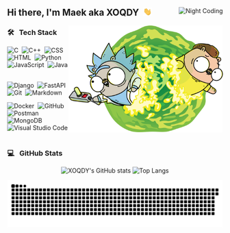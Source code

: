 <div>
  <img alt="Night Coding" src="https://gpvc.arturio.dev/XOQDY" align="right"/>
  <h2> Hi there, I'm Maek aka XOQDY &nbsp<img src = "https://raw.githubusercontent.com/XOQDY/XOQDY/main/assets/waving-hi.gif" width = 20px> </h2>
</div>

<img alt="Rick and Morty Gopher" src="https://raw.githubusercontent.com/XOQDY/XOQDY/main/assets/RickAndMorty.png" align="right" width=360px/>

### 🛠 &nbsp; Tech Stack

![C](https://img.shields.io/badge/-C-05122A?style=for-the-badge&logo=C&logoColor=A8B9CC)&nbsp;
![C++](https://img.shields.io/badge/-C++-05122A?style=for-the-badge&logo=C%2B%2B&logoColor=00599C)&nbsp;
![CSS](https://img.shields.io/badge/-CSS-05122A?style=for-the-badge&logo=CSS3&logoColor=1572B6)&nbsp;
![HTML](https://img.shields.io/badge/-HTML-05122A?style=for-the-badge&logo=HTML5)&nbsp;
![Python](https://img.shields.io/badge/-Python-05122A?style=for-the-badge&logo=python)&nbsp;
![JavaScript](https://img.shields.io/badge/-JavaScript-05122A?style=for-the-badge&logo=javascript)&nbsp;
![Java](https://img.shields.io/badge/-Java-05122A?style=for-the-badge&logo=Java&logoColor=FFA518)&nbsp;

![Django](https://img.shields.io/badge/-Django-05122A?style=for-the-badge&logo=django&logoColor=092E20)&nbsp;
![FastAPI](https://img.shields.io/badge/-FastAPI-05122A?style=for-the-badge&logo=fastapi)&nbsp;
![Git](https://img.shields.io/badge/-Git-05122A?style=for-the-badge&logo=git)&nbsp;
![Markdown](https://img.shields.io/badge/-Markdown-05122A?style=for-the-badge&logo=markdown)&nbsp;

![Docker](https://img.shields.io/badge/-Docker-05122A?style=for-the-badge&logo=docker)&nbsp;
![GitHub](https://img.shields.io/badge/-GitHub-05122A?style=for-the-badge&logo=github)&nbsp;
![Postman](https://img.shields.io/badge/-Postman-05122A?style=for-the-badge&logo=postman)&nbsp;
![MongoDB](https://img.shields.io/badge/-MongoDB-05122A?style=for-the-badge&logo=mongodb)&nbsp;
![Visual Studio Code](https://img.shields.io/badge/-Visual%20Studio%20Code-05122A?style=for-the-badge&logo=visual-studio-code&logoColor=007ACC)&nbsp;

### 💻 &nbsp; GitHub Stats

<p align="center">
  <picture>
    <source media="(prefers-color-scheme: dark)" srcset="https://github-readme-stats-xoqdy.vercel.app/api/?username=xoqdy&show_icons=true&include_all_commits=true&count_private=true&theme=github_dark_dimmed&hide_border=true&title_color=DC143C&icon_color=DC143C&text_color=FFFFFF">
    <source media="(prefers-color-scheme: light)" srcset="https://github-readme-stats-xoqdy.vercel.app/api?username=XOQDY&show_icons=true&theme=swift">
    <img alt="XOQDY's GitHub stats" src="https://github-readme-stats-xoqdy.vercel.app/api?username=XOQDY&show_icons=true" height="192">
  </picture>
  <picture>
    <source media="(prefers-color-scheme: dark)" srcset="https://github-readme-stats-xoqdy.vercel.app/api/top-langs/?username=XOQDY&langs_count=8&layout=compact&theme=github_dark_dimmed&hide_border=true&&title_color=DC143C&text_color=FFFFFF">
    <source media="(prefers-color-scheme: light)" srcset="https://github-readme-stats-xoqdy.vercel.app/api/top-langs/?username=XOQDY&layout=compact&theme=swift">
    <img alt="Top Langs" src="https://github-readme-stats-xoqdy.vercel.app/api/top-langs/?username=XOQDY&layout=compact" height="192px">
  </picture>
</p>

<picture>
  <source media="(prefers-color-scheme: dark)" srcset="https://raw.githubusercontent.com/XOQDY/XOQDY/snake-contribution/github-snake-dark.svg">
  <source media="(prefers-color-scheme: light)" srcset="https://raw.githubusercontent.com/XOQDY/XOQDY/snake-contribution/github-snake.svg">
  <img alt="github contribution grid snake animation" src="https://raw.githubusercontent.com/XOQDY/XOQDY/snake-contribution/github-snake.svg">
</picture>
